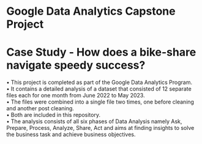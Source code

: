 # Google Data Analytics Capstone Project
# Case Study - How does a bike-share navigate speedy success?

• This project is completed as part of the Google Data Analytics Program.  
• It contains a detailed analysis of a dataset that consisted of 12 separate files each for one month from June 2022 to May 2023.  
• The files were combined into a single file two times, one before cleaning and another post cleaning.  
• Both are included in this repository.  
• The analysis consists of all six phases of Data Analysis namely Ask, Prepare, Process, Analyze, Share, Act and aims at finding insights to solve the business task and achieve business objectives.
